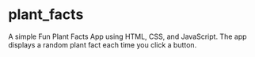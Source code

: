 # plant_facts
A simple Fun Plant Facts App using HTML, CSS, and JavaScript. The app displays a random plant fact each time you click a button.
